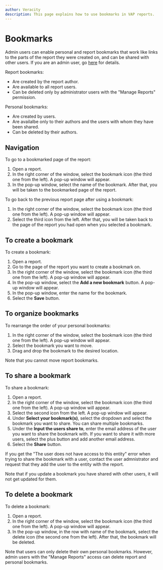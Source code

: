 ```yaml
---
author: Veracity
description: This page explains how to use bookmarks in VAP reports.
---
```


# Bookmarks

Admin users can enable personal and report bookmarks that work like links to the parts of the report they were created on, and can be shared with other users. If you are an admin user, go [here](../admin-tab/manage-reports.md#enable-bookmarks) for details.

Report bookmarks:
* Are created by the report author.
* Are available to all report users.
* Can be deleted only by administrator users with the "Manage Reports" permission.

Personal bookmarks:
* Are created by users.
* Are availalbe only to their authors and the users with whom they have been shared.
* Can be deleted by their authors.

## Navigation

To go to a bookmarked page of the report:
1. Open a report.
2. In the right corner of the window, select the bookmark icon (the third one from the left). A pop-up window will appear.
3. In the pop-up window, select the name of the bookmark. After that, you will be taken to the bookmarked page of the report.

To go back to the previous report page after using a bookmark:
1. In the right corner of the window, select the bookmark icon (the third one from the left). A pop-up window will appear.
2. Select the third icon from the left. After that, you will be taken back to the page of the report you had open when you selected a bookmark.

## To create a bookmark

To create a bookmark:
1. Open a report.
2. Go to the page of the report you want to create a bookmark on.
3. In the right corner of the window, select the bookmark icon (the third one from the left). A pop-up window will appear.
4. In the pop-up window, select the **Add a new bookmark** button. A pop-up window will appear.
5. In the pop-up window, enter the name for the bookmark.
5. Select the **Save** button.


## To organize bookmarks

To rearrange the order of your personal bookmarks:
1. In the right corner of the window, select the bookmark icon (the third one from the left). A pop-up window will appear.
2. Select the bookmark you want to move.
3. Drag and drop the bookmark to the desired location.

Note that you cannot move report bookmarks.

## To share a bookmark

To share a bookmark:
1. Open a report.
2. In the right corner of the window, select the bookmark icon (the third one from the left). A pop-up window will appear.
3. Select the second icon from the left. A pop-up window will appear.
4. Under **Select your bookmark(s)**, select the dropdown and select the bookmark you want to share. You can share multiple bookmarks.
5. Under the **Input the users share to**, enter the email address of the user you want to share the bookmark with. If you want to share it with more users, select the plus button and add another email address.
6. Select the **Share** button.

If you get the "The user does not have access to this entity" error when trying to share the bookmark with a user, contact the user admnistrator and request that they add the user to the entity with the report.

Note that if you update a bookmark you have shared with other users, it will not get updated for them.

## To delete a bookmark

To delete a bookmark:
1. Open a report.
2. In the right corner of the window, select the bookmark icon (the third one from the left). A pop-up window will appear.
3. In the pop-up window, in the row with name of the bookmark, select the delete icon (the second one from the left). After that, the bookmark will be deleted.

Note that users can only delete their own personal bookmarks. However, admin users with the "Manage Reports" access can delete report and personal bookmarks.